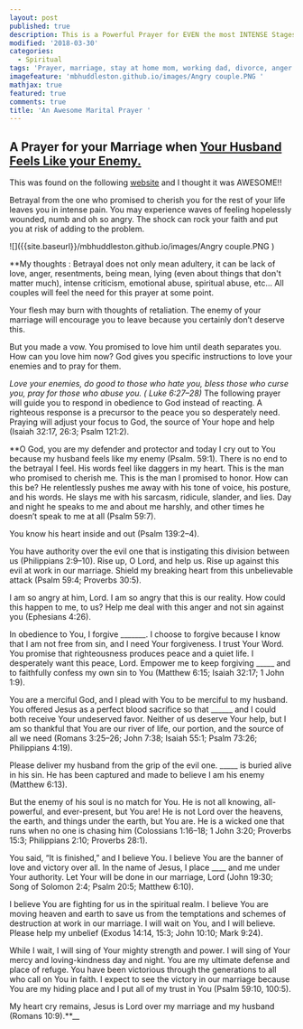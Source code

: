 ```yaml
---
layout: post
published: true
description: This is a Powerful Prayer for EVEN the most INTENSE Stages of Marriage
modified: '2018-03-30'
categories:
  - Spiritual
tags: 'Prayer, marriage, stay at home mom, working dad, divorce, anger'
imagefeature: 'mbhuddleston.github.io/images/Angry couple.PNG '
mathjax: true
featured: true
comments: true
title: 'An Awesome Marital Prayer '
---
```

## A Prayer for your Marriage when [Your Husband Feels Like your Enemy.](https://www.biblestudytools.com/bible-study/explore-the-bible/how-to-pray-when-your-husband-feels-like-your-enemy.html)

This was found on the following [website](https://www.biblestudytools.com/bible-study/explore-the-bible/how-to-pray-when-your-husband-feels-like-your-enemy.html) and I thought it was AWESOME!!

Betrayal from the one who promised to cherish you for the rest of your life leaves you in intense pain. You may experience waves of feeling hopelessly wounded, numb and oh so angry. The shock can rock your faith and put you at risk of adding to the problem.

![]({{site.baseurl}}/mbhuddleston.github.io/images/Angry couple.PNG )

**My thoughts :  Betrayal does not only mean adultery, it can be lack of love, anger, resentments, being mean, lying (even about things that don't matter much), intense criticism, emotional abuse, spiritual abuse, etc...  All couples will feel the need for this prayer at some point.

Your flesh may burn with thoughts of retaliation. The enemy of your marriage will encourage you to leave because you certainly don’t deserve this.

But you made a vow. You promised to love him until death separates you. How can you love him now?
God gives you specific instructions to love your enemies and to pray for them.

_Love your enemies, do good to those who hate you, bless those who curse you, pray for those who abuse you. ( Luke 6:27–28)_
The following prayer will guide you to respond in obedience to God instead of reacting. A righteous response is a precursor to the peace you so desperately need. Praying will adjust your focus to God, the source of Your hope and help (Isaiah 32:17, 26:3; Psalm 121:2).

**O God, you are my defender and protector and today I cry out to You because my husband feels like my enemy (Psalm. 59:1).
There is no end to the betrayal I feel. His words feel like daggers in my heart. This is the man who promised to cherish me. This is the man I promised to honor. How can this be?
He relentlessly pushes me away with his tone of voice, his posture, and his words. He slays me with his sarcasm, ridicule, slander, and lies. Day and night he speaks to me and about me harshly, and other times he doesn’t speak to me at all (Psalm 59:7).

You know his heart inside and out (Psalm 139:2–4).

You have authority over the evil one that is instigating this division between us (Philippians 2:9–10).
Rise up, O Lord, and help us. Rise up against this evil at work in our marriage. Shield my breaking heart from this unbelievable attack (Psalm 59:4; Proverbs 30:5).

I am so angry at him, Lord. I am so angry that this is our reality. How could this happen to me, to us? Help me deal with this anger and not sin against you (Ephesians 4:26).

In obedience to You, I forgive _______. I choose to forgive because I know that I am not free from sin, and I need Your forgiveness. I trust Your Word. You promise that righteousness produces peace and a quiet life. I desperately want this peace, Lord. Empower me to keep forgiving _____ and to faithfully confess my own sin to You (Matthew 6:15; Isaiah 32:17; 1 John 1:9).

You are a merciful God, and I plead with You to be merciful to my husband. You offered Jesus as a perfect blood sacrifice so that ______ and I could both receive Your undeserved favor. Neither of us deserve Your help, but I am so thankful that You are our river of life, our portion, and the source of all we need (Romans 3:25–26; John 7:38; Isaiah 55:1; Psalm 73:26; Philippians 4:19).

Please deliver my husband from the grip of the evil one. _____ is buried alive in his sin. He has been captured and made to believe I am his enemy (Matthew 6:13).

But the enemy of his soul is no match for You. He is not all knowing, all-powerful, and ever-present, but You are! He is not Lord over the heavens, the earth, and things under the earth, but You are. He is a wicked one that runs when no one is chasing him (Colossians 1:16–18; 1 John 3:20; Proverbs 15:3; Philippians 2:10; Proverbs 28:1).

You said, “It is finished,” and I believe You. I believe You are the banner of love and victory over all. In the name of Jesus, I place ____ and me under Your authority. Let Your will be done in our marriage, Lord (John 19:30; Song of Solomon 2:4; Psalm 20:5; Matthew 6:10).

I believe You are fighting for us in the spiritual realm. I believe You are moving heaven and earth to save us from the temptations and schemes of destruction at work in our marriage. I will wait on You, and I will believe. Please help my unbelief (Exodus 14:14, 15:3; John 10:10; Mark 9:24).

While I wait, I will sing of Your mighty strength and power. I will sing of Your mercy and loving-kindness day and night. You are my ultimate defense and place of refuge. You have been victorious through the generations to all who call on You in faith. I expect to see the victory in our marriage because You are my hiding place and I put all of my trust in You (Psalm 59:10, 100:5).

My heart cry remains, Jesus is Lord over my marriage and my husband (Romans 10:9).**__
